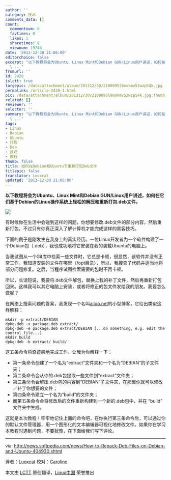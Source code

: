 ```yaml
---
author: ''
category: 技术
comments_data: []
count:
  commentnum: 0
  favtimes: 0
  likes: 1
  sharetimes: 0
  viewnum: 19746
date: '2013-12-30 21:06:00'
editorchoice: false
excerpt: "以下教程将会为Ubuntu、Linux Mint和Debian GUN/Linux用户讲述，如何在它们基于Debian的Linux操作系统上轻松的解压和重新打包.deb文件。\r\n\r\n有时候你在生活中会碰到这样的问题，你想要修改.deb文件的部分内容，然后重
  \ ..."
fromurl: ''
id: 2428
islctt: true
largepic: /data/attachment/album/201312/30/2100095l8mokmv52wzp54k.jpg
permalink: /article-2428-1.html
pic: /data/attachment/album/201312/30/2100095l8mokmv52wzp54k.jpg.thumb.jpg
related: []
reviewer: ''
selector: ''
summary: "以下教程将会为Ubuntu、Linux Mint和Debian GUN/Linux用户讲述，如何在它们基于Debian的Linux操作系统上轻松的解压和重新打包.deb文件。\r\n\r\n有时候你在生活中会碰到这样的问题，你想要修改.deb文件的部分内容，然后重
  \ ..."
tags:
- Linux
- Debian
- Ubuntu
- 打包
- Deb
- 技巧
- 教程
thumb: false
title: 如何在Debian和Ubuntu下重新打包Deb文件
titlepic: false
translator: Luoxcat
updated: '2013-12-30 21:06:00'
---
```


**以下教程将会为Ubuntu、Linux Mint和Debian GUN/Linux用户讲述，如何在它们基于Debian的Linux操作系统上轻松的解压和重新打包.deb文件。**


![](/data/attachment/album/201312/30/2100095l8mokmv52wzp54k.jpg)


有时候你在生活中会碰到这样的问题，你想要修改.deb文件的部分内容，然后重新打包。不过只有你真正深入了解计算机才能完成这样的黑客技巧。


下面的例子是刚发生在我身上的真实经历。一位Linux开发者为一个软件构建了一个Debian包（.deb），我也成功地将它安装在我的装载Ubuntu的电脑上。


当我试图从一个Git库中检索一些文件时，它总是卡顿，很显然，该软件并没有正常工作。我知道安装的文件在哪里（/opt目录），所以，我搜查了代码并适当地将部分问题修复。之后，当程序试图检索需要的包时不再卡顿。


所以，长话短说，我要将.deb文件解包，替换上我的补丁文件，然后再重新打包回来。这样我可以其它电脑上安装，或者将修正的包文件发给我的朋友。我要怎么做呢？


在网络上搜索问题的答案，我发现一个名叫[ailoo.net](http://ailoo.net/2009/06/repack-a-deb-archive-with-dpkg-deb/)的小型博客，它给出类似这样解释：



```
mkdir -p extract/DEBIAN
dpkg-deb -x package.deb extract/
dpkg-deb -e package.deb extract/DEBIAN [...do something, e.g. edit the control file...]
mkdir build
dpkg-deb -b extract/ build/

```

这五条命令将奇迹般地完成工作。让我为你解释一下：


* 第一条命令创建了一个名为“extract”文件夹和一个名为“DEBIAN”的子文件夹；
* 第二条命令会从你的.deb包提取一些文件到“extract”文件夹；
* 第三条命令会解压.deb包的内容到“DEBIAN”子文件夹，在那里你就可以修改／补丁你想要的文件；
* 第四条命令建立一个名为“build”的文件夹；
* 而第五条命令会将修改后的文件重新构建到一个新的.deb包中，并在 “build” 文件夹中生成。


这就是本次教程！牢牢地记住上面的命令吧，在你执行第三条命令后，可以通过你的默认文件管理器，用一个图形化的文本编辑器可视化地修改文件。如果你在学习本教程时遇到问题，不要犹豫，在下面给我们写下评论。




---


via: <http://news.softpedia.com/news/How-to-Repack-Deb-Files-on-Debian-and-Ubuntu-404930.shtml>


译者：[Luoxcat](https://github.com/Luoxcat) 校对：[Caroline](https://github.com/carolinewuyan)


本文由 [LCTT](https://github.com/LCTT/TranslateProject) 原创翻译，[Linux中国](http://linux.cn/) 荣誉推出